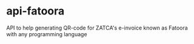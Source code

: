 # api-fatoora
API to help generating QR-code for ZATCA's e-invoice known as Fatoora with any programming language
